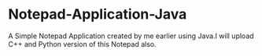 # Notepad-Application-Java
A Simple Notepad Application created by me earlier using Java.I will upload C++ and Python version of this Notepad also.
